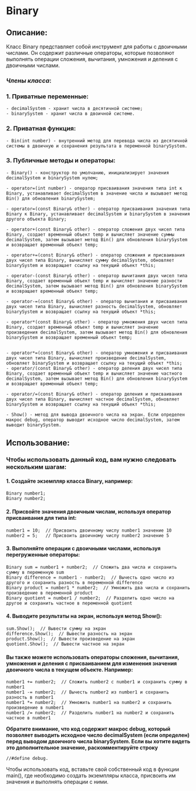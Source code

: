 # Binary
## Описание:
Класс Binary представляет собой инструмент для работы с двоичными числами. Он содержит различные операторы, которые позволяют выполнять операции сложения, вычитания, умножения и деления с двоичными числами.

### _Члены класса_:  

### 1. Приватные переменные:
    - decimalSystem - хранит числа в десятичной системе;
    - binarySystem - хранит числа в двоичной системе.

### 2. Приватная функция:
    - Bin(int number) - внутренний метод для перевода числа из десятичной системы в двоичную и сохранения результата в переменной binarySystem.

### 3. Публичные методы и операторы:
    - Binary() - конструктор по умолчанию, инициализирует значения decimalSystem и binarySystem нулем;
    
    - operator=(int number) - оператор присваивания значения типа int к Binary, устанавливает decimalSystem в значение числа и вызывает метод Bin() для обновления binarySystem;
    
    - operator=(const Binary& other) - оператор присваивания значения типа Binary к Binary, устанавливает decimalSystem и binarySystem в значения другого объекта Binary;
    
    - operator+(const Binary& other) - оператор сложения двух чисел типа Binary, создает временный объект temp и вычисляет значение суммы decimalSystem, затем вызывает метод Bin() для обновления binarySystem и возвращает временный объект temp;
    
    - operator+=(const Binary& other) - оператор сложения и присваивания двух чисел типа Binary, вычисляет сумму decimalSystem, обновляет binarySystem и возвращает ссылку на текущий объект *this;
    
    - operator-(const Binary& other) - оператор вычитания двух чисел типа Binary, создает временный объект temp и вычисляет значение разности decimalSystem, затем вызывает метод Bin() для обновления binarySystem и возвращает временный объект temp;
   
    - operator-=(const Binary& other) - оператор вычитания и присваивания двух чисел типа Binary, вычисляет разность decimalSystem, обновляет binarySystem и возвращает ссылку на текущий объект *this;
    
    - operator*(const Binary& other) - оператор умножения двух чисел типа Binary, создает временный объект temp и вычисляет значение произведения decimalSystem, затем вызывает метод Bin() для обновления binarySystem и возвращает временный объект temp;
    
    
    - operator*=(const Binary& other) - оператор умножения и присваивания двух чисел типа Binary, вычисляет произведение decimalSystem, обновляет binarySystem и возвращает ссылку на текущий объект *this;
    - operator/(const Binary& other) - оператор деления двух чисел типа Binary, создает временный объект temp и вычисляет значение частного decimalSystem, затем вызывает метод Bin() для обновления binarySystem и возвращает временный объект temp;
    
    - operator/=(const Binary& other) - оператор деления и присваивания двух чисел типа Binary, вычисляет частное decimalSystem, обновляет binarySystem и возвращает ссылку на текущий объект *this;
    
    - Show() - метод для вывода двоичного числа на экран. Если определен макрос debug, оператор выводит исходное число decimalSystem, затем выводит binarySystem.

## Использование:
### Чтобы использовать данный код, вам нужно следовать нескольким шагам:

#### 1. Создайте экземпляр класса Binary, например:
```
Binary number1;
Binary number2;
```

#### 2. Присвойте значения двоичным числам, используя оператор присваивания для типа int:
```
number1 = 10;  // Присвоить двоичному числу number1 значение 10
number2 = 5;   // Присвоить двоичному числу number2 значение 5
```

#### 3. Выполняйте операции с двоичными числами, используя перегруженные операторы:
```
Binary sum = number1 + number2;  // Сложить два числа и сохранить сумму в переменную sum
Binary difference = number1 - number2;  // Вычесть одно число из другого и сохранить разность в переменной difference
Binary product = number1 * number2;  // Умножить два числа и сохранить произведение в переменной product
Binary quotient = number1 / number2;  // Разделить одно число на другое и сохранить частное в переменной quotient
```

#### 4. Выводите результаты на экран, используя метод Show():
```
sum.Show();  // Вывести сумму на экран
difference.Show();  // Вывести разность на экран
product.Show();  // Вывести произведение на экран
quotient.Show();  // Вывести частное на экран
```

#### Вы также можете использовать операторы сложения, вычитания, умножения и деления с присваиванием для изменения значения двоичного числа в текущем объекте. Например:
```
number1 += number2;  // Сложить number2 с number1 и сохранить сумму в number1
number1 -= number2;  // Вычесть number2 из number1 и сохранить разность в number1
number1 *= number2;  // Умножить number1 на number2 и сохранить произведение в number1
number1 /= number2;  // Разделить number1 на number2 и сохранить частное в number1
```

**Обратите внимание, что код содержит макрос debug, который позволяет выводить исходное число decimalSystem (если определен) перед выводом двоичного числа binarySystem. Если вы хотите видеть это дополнительное значение, раскомментируйте строку**
```
//#define debug.
```

Чтобы использовать код, вставьте свой собственный код в функции main(), где необходимо создать экземпляры класса, присвоить им значения и выполнять операции с ними.

